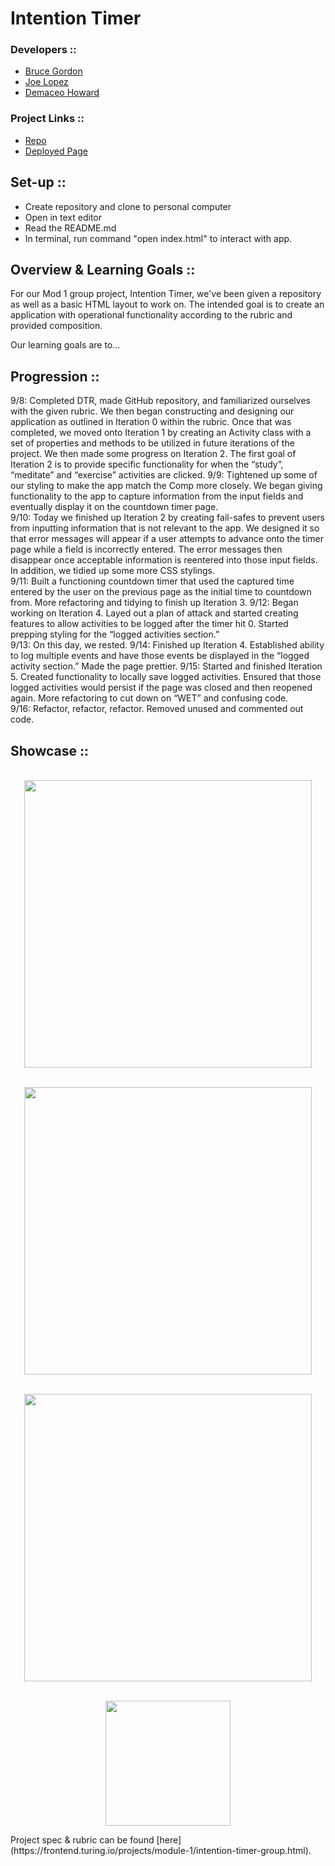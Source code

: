 # Intention Timer
### Developers ::
- [Bruce Gordon](https://github.com/bruce-gordon)
- [Joe Lopez](https://github.com/Codo-Baggins)
- [Demaceo Howard](https://github.com/Hdemaceo)
### Project Links ::
- [Repo](https://github.com/Hdemaceo/intention-timer)
- [Deployed Page](https://hdemaceo.github.io/intention-timer/)
## Set-up ::
- Create repository and clone to personal computer
- Open in text editor
- Read the README.md
- In terminal, run command "open index.html" to interact with app.
## Overview & Learning Goals ::
For our Mod 1 group project, Intention Timer, we've been given a repository as well as a basic HTML layout to work on. The intended goal is to create an application with operational functionality according to the rubric and provided composition.

Our learning goals are to…

## Progression ::
9/8: Completed DTR, made GitHub repository, and familiarized ourselves with the given rubric. We then began constructing and designing our application as outlined in Iteration 0 within the rubric. Once that was completed, we moved onto Iteration 1 by creating an Activity class with a set of properties and methods to be utilized in future iterations of the project. We then made some progress on Iteration 2. The first goal of Iteration 2 is to provide specific functionality for when the “study”, “meditate” and “exercise” activities are clicked.
9/9: Tightened up some of our styling to make the app match the Comp more closely. We began giving functionality to the app to capture information from the input fields and eventually display it on the countdown timer page.  
9/10: Today we finished up Iteration 2 by creating fail-safes to prevent users from inputting information that is not relevant to the app.  We designed it so that error messages will appear if a user attempts to advance onto the timer page while a field is incorrectly entered.  The error messages then disappear once acceptable information is reentered into those input fields.  In addition, we tidied up some more CSS stylings.  
9/11: Built a functioning countdown timer that used the captured time entered by the user on the previous page as the initial time to countdown from. More refactoring and tidying to finish up Iteration 3.
9/12: Began working on Iteration 4.  Layed out a plan of attack and started creating features to allow activities to be logged after the timer hit 0.  Started prepping styling for the “logged activities section.”  
9/13: On this day, we rested.
9/14: Finished up Iteration 4.  Established ability to log multiple events and have those events be displayed in the “logged activity section.”  Made the page prettier.
9/15: Started and finished Iteration 5. Created functionality to locally save logged activities.  Ensured that those logged activities would persist if the page was closed and then reopened again. More refactoring to cut down on “WET” and confusing code.  
9/16: Refactor, refactor, refactor.  Removed unused and commented out code.  

## Showcase ::
<p align="center"> </br>
 <img width="460" height="auto" src="_______" alt=" ">
</p>
<p align="center"> </br>
 <img width="460" height="auto" src="_______" alt=" ">
</p>
<p align="center"> </br>
 <img width="460" height="auto" src="_______" alt=" ">
</p>
<p align="center"></br>
 <img width="200" height="auto" src="_______" alt=" ">
</p>
Project spec & rubric can be found [here](https://frontend.turing.io/projects/module-1/intention-timer-group.html).
